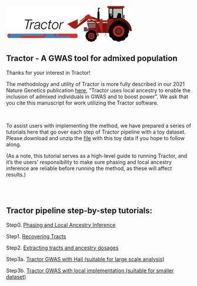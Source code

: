 ![](images/TractorIcon.png)

## Tractor - A GWAS tool for admixed population 

Thanks for your interest in Tractor!

The methodology and utility of Tractor is more fully described in our 2021 Nature Genetics publication [here](https://www.nature.com/articles/s41588-020-00766-y), "Tractor uses local ancestry to enable the inclusion of admixed individuals in GWAS and to boost power". We ask that you cite this manuscript for work utilizing the Tractor software.

&nbsp;  


To assist users with implementing the method, we have prepared a series of tutorials here that go over each step of Tractor pipeline with a toy dataset. Please download and unzip the [file](https://github.com/Atkinson-Lab/Tractor-tutorial/blob/main/tutorial-data.zip) with this toy data if you hope to follow along. 

(As a note, this tutorial serves as a high-level guide to running Tractor, and it’s the users' responsibility to make sure phasing and local ancestry inference are reliable before running the method, as these will affect results.)


&nbsp;  
&nbsp;  

## Tractor pipeline step-by-step tutorials:


Step0. [Phasing and Local Ancestry Inference](Rfmix.md)

Step1. [Recovering Tracts](Recover.md)

Step2. [Extracting tracts and ancestry dosages](Extract.md)

Step3a. [Tractor GWAS with Hail (suitable for large scale analysis)](Hail.md)

Step3b. [Tractor GWAS with local implementation (suitable for smaller dataset)](Local.md)

